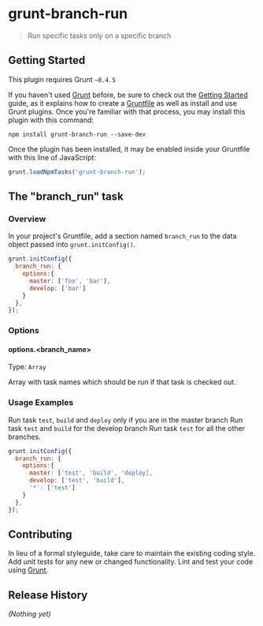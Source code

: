 # grunt-branch-run

> Run specific tasks only on a specific branch

## Getting Started
This plugin requires Grunt `~0.4.5`

If you haven't used [Grunt](http://gruntjs.com/) before, be sure to check out the [Getting Started](http://gruntjs.com/getting-started) guide, as it explains how to create a [Gruntfile](http://gruntjs.com/sample-gruntfile) as well as install and use Grunt plugins. Once you're familiar with that process, you may install this plugin with this command:

```shell
npm install grunt-branch-run --save-dev
```

Once the plugin has been installed, it may be enabled inside your Gruntfile with this line of JavaScript:

```js
grunt.loadNpmTasks('grunt-branch-run');
```

## The "branch_run" task

### Overview
In your project's Gruntfile, add a section named `branch_run` to the data object passed into `grunt.initConfig()`.

```js
grunt.initConfig({
  branch_run: {
    options:{
      master: ['foo', 'bar'],
      develop: ['bar']
    }
  },
});
```

### Options

#### options.<branch_name>
Type: `Array`

Array with task names which should be run if that task is checked out.


### Usage Examples

Run task `test`, `build` and `deploy` only if you are in the master branch
Run task `test` and `build` for the develop branch
Run task `test` for all the other branches.

```js
grunt.initConfig({
  branch_run: {
    options:{
      master: ['test', 'build', 'deploy],
      develop: ['test', 'build'],
      '*': ['test']
    }
  },
});
```

## Contributing
In lieu of a formal styleguide, take care to maintain the existing coding style. Add unit tests for any new or changed functionality. Lint and test your code using [Grunt](http://gruntjs.com/).

## Release History
_(Nothing yet)_
